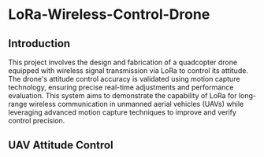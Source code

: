 # LoRa-Wireless-Control-Drone

## Introduction

This project involves the design and fabrication of a quadcopter drone equipped with wireless signal transmission via LoRa to control its attitude. The drone's attitude control accuracy is validated using motion capture technology, ensuring precise real-time adjustments and performance evaluation. This system aims to demonstrate the capability of LoRa for long-range wireless communication in unmanned aerial vehicles (UAVs) while leveraging advanced motion capture techniques to improve and verify control precision.

## UAV Attitude Control